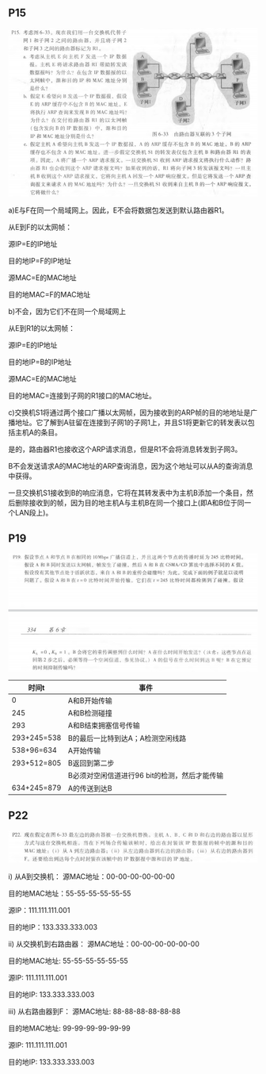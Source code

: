 ## P15

![image-20200604232546136](P15.png)

a)E与F在同⼀个局域⽹上。因此，E不会将数据包发送到默认路由器R1。 

从E到F的以太⽹帧： 

源IP=E的IP地址

⽬的地IP=F的IP地址

源MAC=E的MAC地址

⽬的地MAC=F的MAC地址

b)不会，因为它们不在同⼀个局域⽹上

从E到R1的以太⽹帧： 

源IP=E的IP地址

⽬的地IP=B的IP地址

源MAC=E的MAC地址

⽬的地MAC=连接到⼦⽹的R1接⼝的MAC地址。

c)交换机S1将通过两个接⼝⼴播以太⽹帧，因为接收到的ARP帧的⽬的地地址是⼴播地址。它了解到A驻留在连接到⼦⽹1的⼦⽹1上，并且S1将更新它的转发表以包括主机A的条⽬。 

是的，路由器R1也接收这个ARP请求消息，但是R1不会将消息转发到⼦⽹3。 

B不会发送请求A的MAC地址的ARP查询消息，因为这个地址可以从A的查询消息中获得。 

⼀旦交换机S1接收到B的响应消息，它将在其转发表中为主机B添加⼀个条⽬，然后删除接收到的帧，因为⽬的地主机A与主机B在同⼀个接⼝上(即A和B位于同⼀个LAN段上)。

## P19

![image-20200604230630491](P19.png)

| 时间t       | 事件                                          |
| ----------- | --------------------------------------------- |
| 0           | A和B开始传输                                  |
| 245         | A和B检测碰撞                                  |
| 293         | A和B结束拥塞信号传输                          |
| 293+245=538 | B的最后⼀⽐特到达A；A检测空闲线路             |
| 538+96=634  | A开始传输                                     |
| 293+512=805 | B返回到第⼆步                                 |
|             | B必须对空闲信道进⾏96 bit的检测，然后才能传输 |
| 634+245=879 | A的传送到达B                                  |

## P22

![image-20200604225758963](P22.png)

i) 从A到交换机： 源MAC地址：00-00-00-00-00-00

⽬的地MAC地址：55-55-55-55-55-55

源IP：111.111.111.001

⽬的地IP：133.333.333.003

ii) 从交换机到右路由器： 源MAC地址：00-00-00-00-00-00

⽬的地MAC地址: 55-55-55-55-55-55

源IP: 111.111.111.001

⽬的地IP: 133.333.333.003

iii) 从右路由器到F： 源MAC地址: 88-88-88-88-88-88

⽬的地MAC地址: 99-99-99-99-99-99

源IP: 111.111.111.001

⽬的地IP: 133.333.333.003

